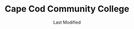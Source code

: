 ---
layout: location-page
date: Last Modified
description: "Local COVID-19 testing is available at Cape Cod Community College in West Barnstable, Massachusetts, USA."
permalink: "locations/massachusetts/west-barnstable/cape-cod-community-college/"
tags:
  - locations
  - massachusetts
title: Cape Cod Community College
uniqueName: cape-cod-community-college
state: Massachusetts
stateAbbr: MA
hood: "West Barnstable"
address: "2240 Lyannough Rd"
city: "West Barnstable"
zip: "02668"
zipsNearby: "02445 02446 02447 02492 02494 02456 02458 02459 02460 02461 02464 02467 02468 02495 02471 02472 02477 02457 02184 02185 02186 02187 02169 02170 02171 02269 02188 02189 02190 02191 02150 02149 02152 02151 02148 02143 02144 02145 02054 02350 02553 02554 02564 02584 02056 02351 02355 02650 02651 02356 02357 02556 02565 02059 02358 02322 02630 01504 02108 02109 02110 02111 02112 02113 02114 02115 02116 02117 02118 02119 02120 02121 02122 02123 02124 02125 02126 02127 02128 02129 02130 02131 02132 02133 02134 02135 02136 02137 02163 02196 02199 02201 02203 02204 02205 02206 02210 02211 02212 02215 02217 02222 02228 02241 02266 02283 02284 02293 02295 02297 02298 02020 02631 02324 02325 02301 02302 02303 02304 02305 02327 02532 02542 02138 02139 02140 02141 02142 02238 02021 02330 02534 02632 02634 02633 02535 02552 02025 02635 02652 02061 02062 02557 02558 02653 02655 02359 02360 02361 02362 02367 02559 02657 02368 02370 02561 02562 01971 02563 02040 02055 02060 02066 02067 02070 02366 02659 02660 02375 02661 02662 02071 02663 02664 02673 02072 02666 02568 02573 02081 02571 02667 02637 02026 02027 02638 02639 02030 02331 02332 02333 02641 02536 02642 02334 02643 02537 02032 02538 02539 02337 02540 02541 02543 02644 02035 02038 02041 02338 02339 02340 02341 02645 02646 02018 02043 02044 02343 02045 02047 02601 02647 01901 01902 01903 01904 01905 01906 01907 01908 01910 02345 02048 01945 02050 02065 02051 02648 02649 02052 02053 02344 02346 02348 02349 02668 02379 02669 02670 02574 02671 02672 02575 02576 02090 02381 02382 02093 02675 02364 02347 02702 02703 02712 02713 02715 02717 02719 02720 02721 02722 02723 02724 02725 02726 02738 02739 02714 02740 02741 02742 02743 02744 02745 02746 02747 02748 02760 02761 02762 02763 02764 02766 02767 02768 02769 02770 02771 02777 02718 02779 02780 02783 02790 02791 02801 02802 02806 02809 02872 02818 02823 02828 02831 02835 02837 02838 02840 02841 02842 02852 02860 02861 02862 02863 02864 02865 02871 02901 02902 02903 02904 02905 02906 02907 02908 02909 02910 02911 02912 02917 02918 02920 02921 02940 02874 02877 02878 02879 02880 02881 02882 02883 02885 02886 02887 02888 02889 02893 02895 02919 02914 02915 02916 02031 02207 02216 02239 02636 02854" 
mapUrl: "http://maps.apple.com/?q=Cape+Cod+Community+College&address=2240+Lyannough+Rd,West+Barnstable,Massachusetts,02668"
locationType: Drive-thru
phone: ""
website: "https://www.capecodhealth.org/medical-services/infectious-disease/coronavirus/covid-19-testing-process/"
onlineBooking: undefined
closed: undefined
closedUpdate: May 25th, 2020
notes: "By appointment only. Requires referral from a primary health provider. Requires doctor's referral. For all members of the community."
days: Everyday
hours: 8AM-6PM
ctaMessage: Learn more
ctaUrl: "https://www.capecodhealth.org/medical-services/infectious-disease/coronavirus/covid-19-testing-process/"
---